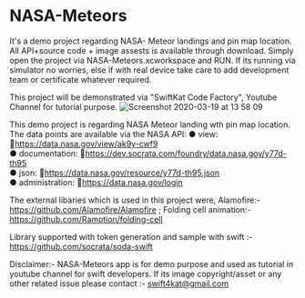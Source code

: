# NASA-Meteors
It's a demo project regarding NASA- Meteor landings and pin map location.
All API+source code + image assests is available through download. 
Simply open the project via NASA-Meteors.xcworkspace and RUN.
If its running via simulator no worries, else if with real device take care to add development team or certificate whatever required.

This project will be demonstrated via "SwiftKat Code Factory", Youtube Channel for tutorial purpose.
![Screenshot 2020-03-19 at 13 58 09](https://user-images.githubusercontent.com/37884888/77046836-b1d45300-69e9-11ea-96b4-c3adc3f49829.png)














This demo project is regarding NASA Meteor landing wth pin map location. 
The data points are available via the NASA API: 
● view: https://data.nasa.gov/view/ak9y-cwf9  
● documentation: https://dev.socrata.com/foundry/data.nasa.gov/y77d-th95  
● json: https://data.nasa.gov/resource/y77d-th95.json  
● administration: https://data.nasa.gov/login 

The external libaries which is used in this project were,
Alamofire:- https://github.com/Alamofire/Alamofire ;
Folding cell animation:- https://github.com/Ramotion/folding-cell

Library supported with token generation and sample with swift :- https://github.com/socrata/soda-swift

Disclaimer:- NASA-Meteors app is for demo purpose and used as tutorial in youtube channel for swift developers. If its image copyright/asset or any other related issue please contact :- swift4kat@gmail.com
